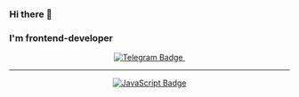 ### Hi there 👋

### I'm frontend-developer

<div id="badges__social" align="center">
  <a href="https://t.me/nikita_0071">
    <img src="https://img.shields.io/badge/telegram-blue?logo=telegram&logoColor=white&style=for-the-badge" alt="Telegram Badge"/>
  </a>
  
  <img src="https://komarev.com/ghpvc/?username=Racio-begin&style=flat-square&color=blue" alt=""/>
</div>


 --- 
 
<div id="badges__techs" align="center">
  <a href="your-telegram-URL">
    <img src="https://img.shields.io/badge/javascript-yellow?logo=javascript&logoColor=white&style=for-the-badge" alt="JavaScript Badge"/>
  </a>
</div>
